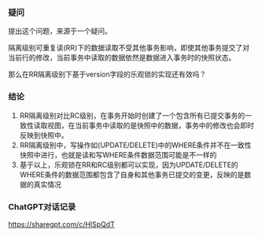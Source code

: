 ### 疑问

提出这个问题，来源于一个疑问。

隔离级别可重复读(RR)下的数据读取不受其他事务影响，即使其他事务提交了对当前行的修改，当前事务中读取的数据依然是数据进入事务时的快照状态。

那么在RR隔离级别下基于version字段的乐观锁的实现还有效吗？

### 结论

1. RR隔离级别对比RC级别，在事务开始时创建了一个包含所有已提交事务的一致性读取视图，在当前事务中读取的是快照中的数据，事务中的修改也会即时反映到快照中。
2. RR隔离级别中，写操作如(UPDATE/DELETE)中的WHERE条件并不在一致性快照中进行，也就是读和写WHERE条件数据范围可能是不一样的
3. 基于以上，乐观锁在RR和RC级别都可以实现，因为UPDATE/DELETE的WHERE条件的数据范围都包含了自身和其他事务已提交的变更，反映的是数据的真实情况

### ChatGPT对话记录

https://sharegpt.com/c/HlSpQdT
